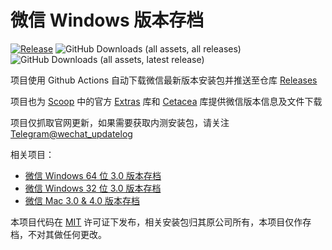 # 微信 Windows 版本存档

[![Release](https://github.com/cscnk52/wechat-windows-versions/actions/workflows/release.yaml/badge.svg)](https://github.com/cscnk52/wechat-windows-versions/actions/workflows/release.yaml)
![GitHub Downloads (all assets, all releases)](https://img.shields.io/github/downloads/cscnk52/wechat-windows-versions/total)
![GitHub Downloads (all assets, latest release)](https://img.shields.io/github/downloads/cscnk52/wechat-windows-versions/latest/total)

项目使用 Github Actions 自动下载微信最新版本安装包并推送至仓库 [Releases](https://github.com/cscnk52/wechat-windows-versions/releases)

项目也为 [Scoop](https://scoop.sh) 中的官方 [Extras](https://github.com/ScoopInstaller/Extras) 库和 [Cetacea](https://github.com/cscnk52/cetacea) 库提供微信版本信息及文件下载

项目仅抓取官网更新，如果需要获取内测安装包，请关注 [Telegram@wechat_updatelog](https://t.me/wechat_updatelog)

相关项目：

- [微信 Windows 64 位 3.0 版本存档](https://github.com/tom-snow/wechat-windows-versions)
- [微信 Windows 32 位 3.0 版本存档](https://github.com/tom-snow/wechat-windows-versions-x86)
- [微信 Mac 3.0 & 4.0 版本存档](https://github.com/zsbai/wechat-versions)

本项目代码在 [MIT](https://mit-license.org/) 许可证下发布，相关安装包归其原公司所有，本项目仅作存档，不对其做任何更改。
